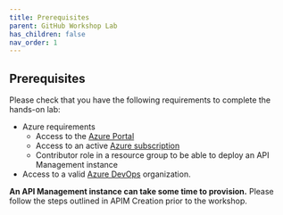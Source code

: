```yaml
---
title: Prerequisites
parent: GitHub Workshop Lab
has_children: false
nav_order: 1
---
```


## Prerequisites
Please check that you have the following requirements to complete the hands-on lab:

- Azure requirements
  - Access to the [Azure Portal](https://www.portal.azure.com)
  - Access to an active [Azure subscription](https://portal.azure.com/#blade/Microsoft_Azure_Billing/SubscriptionsBlade)
  - Contributor role in a resource group to be able to deploy an API Management instance
- Access to a valid [Azure DevOps](https://dev.azure.com) organization.

**An API Management instance can take some time to provision.** Please follow the steps outlined in APIM Creation prior to the workshop.